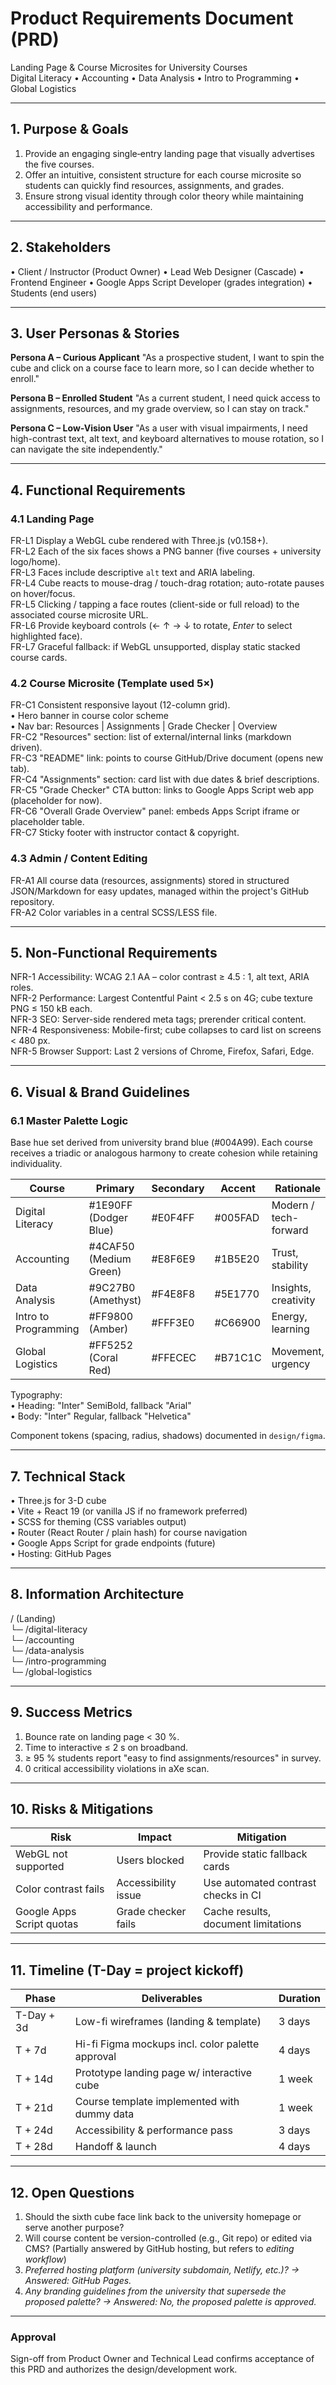 # Product Requirements Document (PRD)
Landing Page & Course Microsites for University Courses  
Digital Literacy • Accounting • Data Analysis • Intro to Programming • Global Logistics

---

## 1. Purpose & Goals
1. Provide an engaging single‐entry landing page that visually advertises the five courses.
2. Offer an intuitive, consistent structure for each course microsite so students can quickly find resources, assignments, and grades.
3. Ensure strong visual identity through color theory while maintaining accessibility and performance.

---

## 2. Stakeholders
• Client / Instructor (Product Owner)
• Lead Web Designer (Cascade)
• Frontend Engineer
• Google Apps Script Developer (grades integration)
• Students (end users)

---

## 3. User Personas & Stories
**Persona A – Curious Applicant**
"As a prospective student, I want to spin the cube and click on a course face to learn more, so I can decide whether to enroll."

**Persona B – Enrolled Student**
"As a current student, I need quick access to assignments, resources, and my grade overview, so I can stay on track."

**Persona C – Low-Vision User**
"As a user with visual impairments, I need high-contrast text, alt text, and keyboard alternatives to mouse rotation, so I can navigate the site independently."

---

## 4. Functional Requirements

### 4.1 Landing Page
FR-L1  Display a WebGL cube rendered with Three.js (v0.158+).  
FR-L2  Each of the six faces shows a PNG banner (five courses + university logo/home).  
FR-L3  Faces include descriptive `alt` text and ARIA labeling.  
FR-L4  Cube reacts to mouse-drag / touch-drag rotation; auto-rotate pauses on hover/focus.  
FR-L5  Clicking / tapping a face routes (client-side or full reload) to the associated course microsite URL.  
FR-L6  Provide keyboard controls (← ↑ → ↓ to rotate, *Enter* to select highlighted face).  
FR-L7  Graceful fallback: if WebGL unsupported, display static stacked course cards.  

### 4.2 Course Microsite (Template used 5×)
FR-C1  Consistent responsive layout (12-column grid).  
 • Hero banner in course color scheme  
 • Nav bar: Resources | Assignments | Grade Checker | Overview  
FR-C2  "Resources" section: list of external/internal links (markdown driven).  
FR-C3  "README" link: points to course GitHub/Drive document (opens new tab).  
FR-C4  "Assignments" section: card list with due dates & brief descriptions.  
FR-C5  "Grade Checker" CTA button: links to Google Apps Script web app (placeholder for now).  
FR-C6  "Overall Grade Overview" panel: embeds Apps Script iframe or placeholder table.  
FR-C7  Sticky footer with instructor contact & copyright.  

### 4.3 Admin / Content Editing
FR-A1  All course data (resources, assignments) stored in structured JSON/Markdown for easy updates, managed within the project's GitHub repository.  
FR-A2  Color variables in a central SCSS/LESS file.  

---

## 5. Non-Functional Requirements

NFR-1  Accessibility: WCAG 2.1 AA – color contrast ≥ 4.5 : 1, alt text, ARIA roles.  
NFR-2  Performance: Largest Contentful Paint < 2.5 s on 4G; cube texture PNG ≤ 150 kB each.  
NFR-3  SEO: Server-side rendered meta tags; prerender critical content.  
NFR-4  Responsiveness: Mobile-first; cube collapses to card list on screens < 480 px.  
NFR-5  Browser Support: Last 2 versions of Chrome, Firefox, Safari, Edge.  

---

## 6. Visual & Brand Guidelines

### 6.1 Master Palette Logic
Base hue set derived from university brand blue (#004A99). Each course receives a triadic or analogous harmony to create cohesion while retaining individuality.

| Course                 | Primary               | Secondary             | Accent                | Rationale             |
|------------------------|-----------------------|-----------------------|-----------------------|-----------------------|
| Digital Literacy       | #1E90FF (Dodger Blue) | #E0F4FF               | #005FAD               | Modern / tech-forward |
| Accounting             | #4CAF50 (Medium Green)| #E8F6E9               | #1B5E20               | Trust, stability      |
| Data Analysis          | #9C27B0 (Amethyst)    | #F4E8F8               | #5E1770               | Insights, creativity  |
| Intro to Programming   | #FF9800 (Amber)       | #FFF3E0               | #C66900               | Energy, learning      |
| Global Logistics       | #FF5252 (Coral Red)   | #FFECEC               | #B71C1C               | Movement, urgency     |

Typography:  
• Heading: "Inter" SemiBold, fallback "Arial"  
• Body: "Inter" Regular, fallback "Helvetica"  

Component tokens (spacing, radius, shadows) documented in `design/figma`.  

---

## 7. Technical Stack

• Three.js for 3-D cube  
• Vite + React 19 (or vanilla JS if no framework preferred)  
• SCSS for theming (CSS variables output)  
• Router (React Router / plain hash) for course navigation  
• Google Apps Script for grade endpoints (future)  
• Hosting: GitHub Pages  

---

## 8. Information Architecture

/ (Landing)  
 └─ /digital-literacy  
 └─ /accounting  
 └─ /data-analysis  
 └─ /intro-programming  
 └─ /global-logistics  

---

## 9. Success Metrics

1. Bounce rate on landing page < 30 %.  
2. Time to interactive ≤ 2 s on broadband.  
3. ≥ 95 % students report "easy to find assignments/resources" in survey.  
4. 0 critical accessibility violations in aXe scan.  

---

## 10. Risks & Mitigations

| Risk                      | Impact             | Mitigation                               |
|---------------------------|--------------------|------------------------------------------|
| WebGL not supported       | Users blocked      | Provide static fallback cards            |
| Color contrast fails      | Accessibility issue| Use automated contrast checks in CI      |
| Google Apps Script quotas | Grade checker fails| Cache results, document limitations      |

---

## 11. Timeline (T-Day = project kickoff)

| Phase                                  | Deliverables                                  | Duration |
|----------------------------------------|-----------------------------------------------|----------|
| T-Day + 3d                             | Low-fi wireframes (landing & template)        | 3 days   |
| T + 7d                                 | Hi-fi Figma mockups incl. color palette approval| 4 days   |
| T + 14d                                | Prototype landing page w/ interactive cube    | 1 week   |
| T + 21d                                | Course template implemented with dummy data   | 1 week   |
| T + 24d                                | Accessibility & performance pass              | 3 days   |
| T + 28d                                | Handoff & launch                              | 4 days   |

---

## 12. Open Questions

1. Should the sixth cube face link back to the university homepage or serve another purpose?
2. Will course content be version-controlled (e.g., Git repo) or edited via CMS? (Partially answered by GitHub hosting, but refers to *editing workflow*)
3. *Preferred hosting platform (university subdomain, Netlify, etc.)? -> Answered: GitHub Pages.*
4. *Any branding guidelines from the university that supersede the proposed palette? -> Answered: No, the proposed palette is approved.*

---

### Approval
Sign-off from Product Owner and Technical Lead confirms acceptance of this PRD and authorizes the design/development work.
